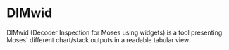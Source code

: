 DIMwid
======

DIMwid (Decoder Inspection for Moses using widgets) is a tool presenting Moses' different chart/stack outputs in a readable tabular view.
